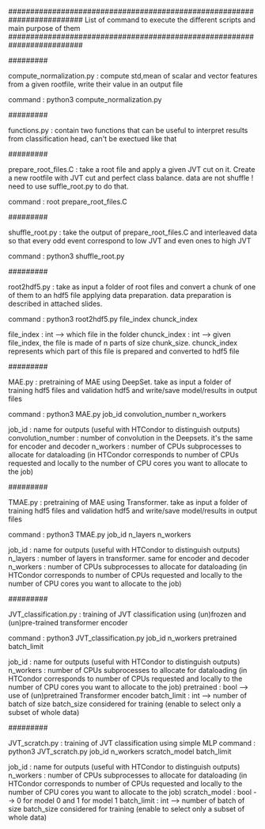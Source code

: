 #########################################################################
List of command to execute the different scripts and main purpose of them
#########################################################################

#########

compute_normalization.py : compute std,mean of scalar and vector features from a given rootfile, write their value in an output file

command : python3 compute_normalization.py

#########

functions.py : contain two functions that can be useful to interpret results from classification head, can't be exectued like that

#########

prepare_root_files.C : take a root file  and apply a given JVT cut on it. Create a new rootfile with JVT cut and perfect class balance. data are not shuffle ! need to use suffle_root.py to do that.

command : root prepare_root_files.C

#########

shuffle_root.py : take the output of prepare_root_files.C and interleaved data so that every odd event correspond to low JVT and even ones to high JVT

command : python3 shuffle_root.py

#########

root2hdf5.py : take as input a folder of root files and convert a chunk of one of them to an hdf5 file applying data preparation. data preparation is described in attached slides. 

command : python3 root2hdf5.py file_index chunck_index

file_index : int --> which file in the folder
chunck_index : int --> given file_index, the file is made of n parts of size chunk_size. chunck_index represents     which part of this file is prepared and converted to hdf5 file

#########

MAE.py : pretraining of MAE using DeepSet. take as input a folder of training hdf5 files and validation hdf5 and write/save model/results in output files

command : python3 MAE.py job_id convolution_number n_workers

job_id : name for outputs (useful with HTCondor to distinguish outputs)
convolution_number : number of convolution in the Deepsets. it's the same for encoder and decoder
n_workers : number of CPUs subprocesses to allocate for dataloading (in HTCondor corresponds to number of CPUs requested and locally to the number of CPU cores you want to allocate to the job)

#########

TMAE.py : pretraining of MAE using Transformer. take as input a folder of training hdf5 files and validation hdf5 and write/save model/results in output files

command : python3 TMAE.py job_id n_layers n_workers

job_id : name for outputs (useful with HTCondor to distinguish outputs)
n_layers : number of layers in transformer. same for encoder and decoder
n_workers : number of CPUs subprocesses to allocate for dataloading (in HTCondor corresponds to number of CPUs requested and locally to the number of CPU cores you want to allocate to the job)

#########

JVT_classification.py : training of JVT classification using (un)frozen and (un)pre-trained transformer encoder

command : python3 JVT_classification.py job_id n_workers pretrained batch_limit

job_id : name for outputs (useful with HTCondor to distinguish outputs)
n_workers : number of CPUs subprocesses to allocate for dataloading (in HTCondor corresponds to number of CPUs requested and locally to the number of CPU cores you want to allocate to the job)
pretrained : bool --> use of (un)pretrained Transformer encoder
batch_limit : int --> number of batch of size batch_size considered for training (enable to select only a subset of whole data)

#########

JVT_scratch.py : training of JVT classification using simple MLP
command : python3 JVT_scratch.py job_id n_workers scratch_model batch_limit

job_id : name for outputs (useful with HTCondor to distinguish outputs)
n_workers : number of CPUs subprocesses to allocate for dataloading (in HTCondor corresponds to number of CPUs requested and locally to the number of CPU cores you want to allocate to the job)
scratch_model : bool --> 0 for model 0 and 1 for model 1
batch_limit : int --> number of batch of size batch_size considered for training (enable to select only a subset of whole data)
